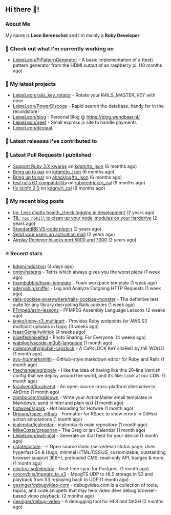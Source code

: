 ## Hi there 👋!

### About Me

My name is **Leon Berenschot** and I'm mainly a **Ruby Developer**
<br>

### 👷 Check out what I'm currently working on

- [LeipeLeon/PiPatternGenerator](https://github.com/LeipeLeon/PiPatternGenerator) - A basic implementation of a (test) pattern generator from the HDMI output of an raspberry pi. (10 months ago)

### 🌱 My latest projects

- [LeipeLeon/rails_key_rotator](https://github.com/LeipeLeon/rails_key_rotator) - Rotate your RAILS_MASTER_KEY with ease
- [LeipeLeon/PowerDiscogs](https://github.com/LeipeLeon/PowerDiscogs) - Rapid search the database, handy for in the recordstore!
- [LeipeLeon/blog](https://github.com/LeipeLeon/blog) - Personal Blog @ https://blog.wendbaar.nl/
- [LeipeLeon/geef](https://github.com/LeipeLeon/geef) - Small express js site to handle payments
- [LeipeLeon/destaat](https://github.com/LeipeLeon/destaat)

### 🔭 Latest releases I've contributed to


### 🔨 Latest Pull Requests I published

- [Support Ruby 3.X kwargs](https://github.com/kdgm/to_json/pull/3) on [kdgm/to_json](https://github.com/kdgm/to_json) (6 months ago)
- [Bring up to par](https://github.com/kdgm/to_json/pull/2) on [kdgm/to_json](https://github.com/kdgm/to_json) (6 months ago)
- [Bring up to par](https://github.com/ahacking/to_json/pull/8) on [ahacking/to_json](https://github.com/ahacking/to_json) (6 months ago)
- [test rails 6.1 compatiblility](https://github.com/rubyredrick/ri_cal/pull/24) on [rubyredrick/ri_cal](https://github.com/rubyredrick/ri_cal) (9 months ago)
- [fix tzinfo 2 0](https://github.com/kdgm/ri_cal/pull/4) on [kdgm/ri_cal](https://github.com/kdgm/ri_cal) (9 months ago)

### 📜 My recent blog posts

- [tip: Less chatty health_check logging in development](https://www.wendbaar.nl/posts/2023/07/tip_less_chatty_health_check_logging_in_development) (2 years ago)
- [TIL: `npx npkill` to clean up your node_modules on your harddrive](https://www.wendbaar.nl/posts/2023/03/til_npx_npkill_to_clean_up_your_node_modules_on_your_harddrive) (2 years ago)
- [StandardRB VS-code plugin](https://www.wendbaar.nl/posts/2023/02/standardrb_vscode_plugin) (2 years ago)
- [Send your users an activation mail](https://www.wendbaar.nl/posts/2023/02/send_your_users_an_activation_mail) (2 years ago)
- [Airplay Reciever hijacks port 5000 and 7000](https://www.wendbaar.nl/posts/2023/02/airplay_reciever_hijacks_port_5000_and_7000) (2 years ago)

### ⭐ Recent stars

- [kdgm/induction](https://github.com/kdgm/induction) (4 days ago)
- [qntm/hatetris](https://github.com/qntm/hatetris) - Tetris which always gives you the worst piece (1 week ago)
- [foambubble/foam-template](https://github.com/foambubble/foam-template) - Foam workpace template (1 week ago)
- [aderyabin/sniffer](https://github.com/aderyabin/sniffer) - Log and Analyze Outgoing HTTP Requests (1 week ago)
- [rails-cookies-everywhere/rails-cookies-monster](https://github.com/rails-cookies-everywhere/rails-cookies-monster) - The definitive test suite for any library decrypting Rails cookies (1 week ago)
- [FFmpeg/asm-lessons](https://github.com/FFmpeg/asm-lessons) - FFMPEG Assembly Language Lessons (2 weeks ago)
- [janko/uppy-s3_multipart](https://github.com/janko/uppy-s3_multipart) - Provides Ruby endpoints for AWS S3 multipart uploads in Uppy (3 weeks ago)
- [IsaacGemal/wikitok](https://github.com/IsaacGemal/wikitok) (4 weeks ago)
- [pixelfed/pixelfed](https://github.com/pixelfed/pixelfed) - Photo Sharing. For Everyone. (4 weeks ago)
- [wabiloo/vscode-m3u8-language](https://github.com/wabiloo/vscode-m3u8-language) (1 month ago)
- [nolenroyalty/global-capslock](https://github.com/nolenroyalty/global-capslock) - A CaPsLOCK KeY shaReD by thE WOrLD (1 month ago)
- [avo-hq/marksmith](https://github.com/avo-hq/marksmith) - GitHub-style markdown editor for Ruby and Rails (1 month ago)
- [thechangelog/pipely](https://github.com/thechangelog/pipely) - I like the idea of having like this 20-line Varnish config that we deploy around the world, and it’s like: Look at our CDN! (1 month ago)
- [localsend/localsend](https://github.com/localsend/localsend) - An open-source cross-platform alternative to AirDrop (1 month ago)
- [zombocom/maildown](https://github.com/zombocom/maildown) - Write your ActionMailer email templates in Markdown, send in html and plain text (1 month ago)
- [hotwired/spark](https://github.com/hotwired/spark) - Hot reloading for Hotwire (1 month ago)
- [Drieam/rspec-github](https://github.com/Drieam/rspec-github) - Formatter for RSpec to show errors in GitHub action annotations (1 month ago)
- [icalendar/icalendar](https://github.com/icalendar/icalendar) - icalendar.rb main repository (1 month ago)
- [MikeCoats/gregorian](https://github.com/MikeCoats/gregorian) - The Greg or Ian Calendar (1 month ago)
- [LeipeLeon/bwh-ical](https://github.com/LeipeLeon/bwh-ical) - Generate an iCal feed for your device (1 month ago)
- [cstate/cstate](https://github.com/cstate/cstate) - 🔥 Open source static (serverless) status page. Uses hyperfast Go &amp; Hugo, minimal HTML/CSS/JS, customizable, outstanding browser support (IE8&#43;), preloaded CMS, read-only API, badges &amp; more. (1 month ago)
- [electric-sql/electric](https://github.com/electric-sql/electric) - Real-time sync for Postgres. (1 month ago)
- [groovybits/mpegts_to_s3](https://github.com/groovybits/mpegts_to_s3) - MpegTS UDP to HLS storage in S3 and playback from S3 replaying back to UDP  (1 month ago)
- [gesinger/debugvideo-com](https://github.com/gesinger/debugvideo-com) - debugvideo.com is a collection of tools, topics, and code snippets that may help video devs debug browser-based video playback. (2 months ago)
- [gesinger/debug-video](https://github.com/gesinger/debug-video) - A debugging tool for HLS and DASH (2 months ago)
